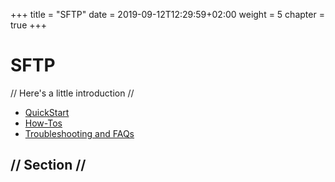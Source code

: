 +++
title = "SFTP"
date = 2019-09-12T12:29:59+02:00
weight = 5
chapter = true
+++

# SFTP

// Here's a little introduction //

- [QuickStart]()
- [How-Tos]()
- [Troubleshooting and FAQs]()

## // Section //
